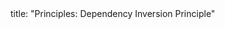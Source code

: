 <frontmatter>
title: "Principles: Dependency Inversion Principle"
</frontmatter>

<include src="unit-inPage-asFlat.md" boilerplate />